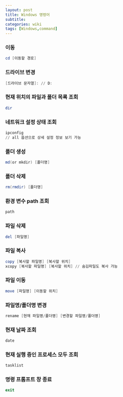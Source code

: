 ```yaml
---
layout: post
title: Windows 명령어
subtitle: 
categories: wiki
tags: [Windows,command]
---
```


### 이동
``` powershell
cd [이동할 경로]
```

### 드라이브 변경
``` powershell
[드라이브 문자열]: // D:
```

### 현재 위치의 파일과 폴더 목록 조회
``` powershell
dir
```

### 네트워크 설정 상태 조회
``` powershell
ipconfig 
// all 옵션으로 상세 설정 정보 보기 가능
```

### 폴더 생성
``` powershell
md(or mkdir) [폴더명]
```

### 폴더 삭제
``` powershell
rm(rmdir) [폴더명]
```

### 환경 변수 path 조회
``` powershell
path
```

### 파일 삭제
``` powershell
del [파일명]
```

### 파일 복사
``` powershell
copy [복사할 파일명] [복사할 위치]
xcopy [복사할 파일명] [복사할 위치] // 숨김파일도 복사 가능
```

### 파일 이동 
``` powershell
move [파일명] [이동할 위치]
```

### 파일명/폴더명 변경
``` powershell
rename [현재 파일명/폴더명] [변경할 파일명/폴더명]
```

### 현재 날짜 조회
``` powershell
date
```

### 현재 실행 중인 프로세스 모두 조회
``` powershell
tasklist
```

### 명령 프롬프트 창 종료
``` powershell
exit
```